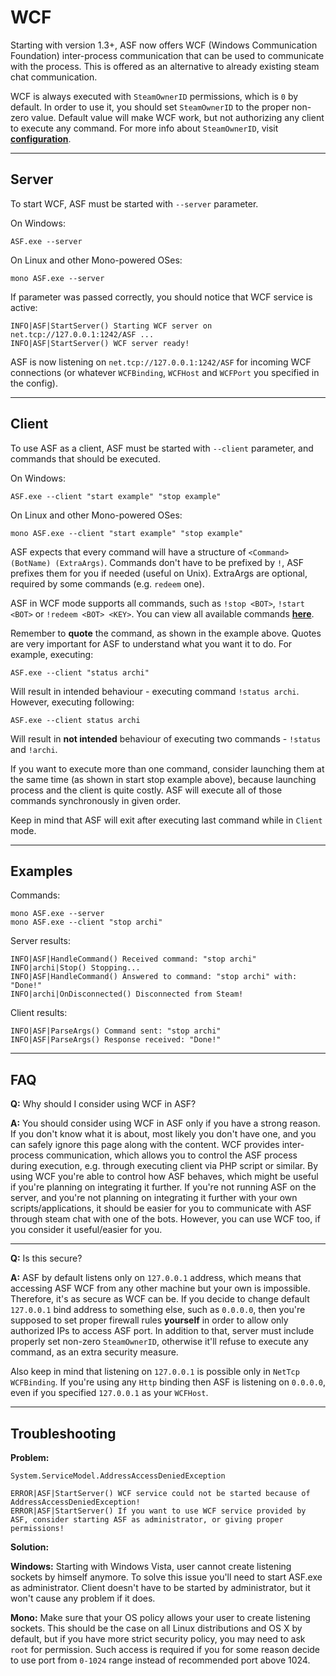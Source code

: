 # WCF

Starting with version 1.3+, ASF now offers WCF (Windows Communication Foundation) inter-process communication that can be used to communicate with the process. This is offered as an alternative to already existing steam chat communication.

WCF is always executed with ```SteamOwnerID``` permissions, which is ```0``` by default. In order to use it, you should set ```SteamOwnerID``` to the proper non-zero value. Default value will make WCF work, but not authorizing any client to execute any command. For more info about ```SteamOwnerID```, visit **[configuration](https://github.com/JustArchi/ArchiSteamFarm/wiki/Configuration)**.

---

## Server

To start WCF, ASF must be started with ```--server``` parameter.

On Windows:
```
ASF.exe --server
```

On Linux and other Mono-powered OSes:
```
mono ASF.exe --server
```

If parameter was passed correctly, you should notice that WCF service is active:
```
INFO|ASF|StartServer() Starting WCF server on net.tcp://127.0.0.1:1242/ASF ...
INFO|ASF|StartServer() WCF server ready!
```

ASF is now listening on ```net.tcp://127.0.0.1:1242/ASF``` for incoming WCF connections (or whatever ```WCFBinding```, ```WCFHost``` and ```WCFPort``` you specified in the config).

---

## Client

To use ASF as a client, ASF must be started with ```--client``` parameter, and commands that should be executed.

On Windows:
```
ASF.exe --client "start example" "stop example"
```

On Linux and other Mono-powered OSes:
```
mono ASF.exe --client "start example" "stop example"
```

ASF expects that every command will have a structure of ```<Command> (BotName) (ExtraArgs)```. Commands don't have to be prefixed by ```!```, ASF prefixes them for you if needed (useful on Unix). ExtraArgs are optional, required by some commands (e.g. ```redeem``` one).

ASF in WCF mode supports all commands, such as ```!stop <BOT>```, ```!start <BOT>``` or ```!redeem <BOT> <KEY>```. You can view all available commands **[here](https://github.com/JustArchi/ArchiSteamFarm/wiki/Commands)**.

Remember to **quote** the command, as shown in the example above. Quotes are very important for ASF to understand what you want it to do. For example, executing:

```
ASF.exe --client "status archi"
```

Will result in intended behaviour - executing command ```!status archi```. However, executing following:

```
ASF.exe --client status archi
```

Will result in **not intended** behaviour of executing two commands - ```!status``` and ```!archi```.

If you want to execute more than one command, consider launching them at the same time (as shown in start stop example above), because launching process and the client is quite costly. ASF will execute all of those commands synchronously in given order.

Keep in mind that ASF will exit after executing last command while in ```Client``` mode.

---

## Examples

Commands:
```
mono ASF.exe --server
mono ASF.exe --client "stop archi"
```

Server results:
```
INFO|ASF|HandleCommand() Received command: "stop archi"
INFO|archi|Stop() Stopping...
INFO|ASF|HandleCommand() Answered to command: "stop archi" with: "Done!"
INFO|archi|OnDisconnected() Disconnected from Steam!
```

Client results:
```
INFO|ASF|ParseArgs() Command sent: "stop archi"
INFO|ASF|ParseArgs() Response received: "Done!"
```

---

## FAQ

**Q:** Why should I consider using WCF in ASF?

**A:** You should consider using WCF in ASF only if you have a strong reason. If you don't know what it is about, most likely you don't have one, and you can safely ignore this page along with the content. WCF provides inter-process communication, which allows you to control the ASF process during execution, e.g. through executing client via PHP script or similar. By using WCF you're able to control how ASF behaves, which might be useful if you're planning on integrating it further. If you're not running ASF on the server, and you're not planning on integrating it further with your own scripts/applications, it should be easier for you to communicate with ASF through steam chat with one of the bots. However, you can use WCF too, if you consider it useful/easier for you.

---

**Q:** Is this secure?

**A:** ASF by default listens only on ```127.0.0.1``` address, which means that accessing ASF WCF from any other machine but your own is impossible. Therefore, it's as secure as WCF can be. If you decide to change default ```127.0.0.1``` bind address to something else, such as ```0.0.0.0```, then you're supposed to set proper firewall rules **yourself** in order to allow only authorized IPs to access ASF port. In addition to that, server must include properly set non-zero ```SteamOwnerID```, otherwise it'll refuse to execute any command, as an extra security measure.

Also keep in mind that listening on ```127.0.0.1``` is possible only in ```NetTcp``` ```WCFBinding```. If you're using any ```Http``` binding then ASF is listening on ```0.0.0.0```, even if you specified ```127.0.0.1``` as your ```WCFHost```.

---

## Troubleshooting

**Problem:**
```
System.ServiceModel.AddressAccessDeniedException
```
```
ERROR|ASF|StartServer() WCF service could not be started because of AddressAccessDeniedException!
ERROR|ASF|StartServer() If you want to use WCF service provided by ASF, consider starting ASF as administrator, or giving proper permissions!
```

**Solution:**

**Windows:** Starting with Windows Vista, user cannot create listening sockets by himself anymore. To solve this issue you'll need to start ASF.exe as administrator. Client doesn't have to be started by administrator, but it won't cause any problem if it does.

**Mono:** Make sure that your OS policy allows your user to create listening sockets. This should be the case on all Linux distributions and OS X by default, but if you have more strict security policy, you may need to ask ```root``` for permission. Such access is required if you for some reason decide to use port from ```0-1024``` range instead of recommended port above 1024.